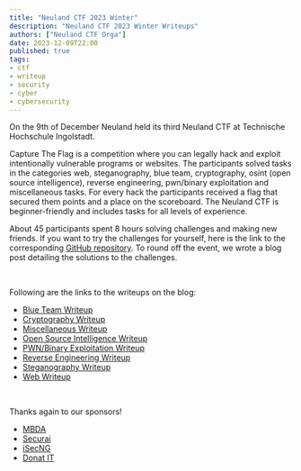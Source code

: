 ```yaml
---
title: "Neuland CTF 2023 Winter"
description: "Neuland CTF 2023 Winter Writeups"
authors: ["Neuland CTF Orga"]
date: 2023-12-09T22:00
published: true
tags:
- ctf
- writeup
- security
- cyber
- cybersecurity
---
```


On the 9th of December Neuland held its third Neuland CTF at Technische Hochschule Ingolstadt. 

Capture The Flag is a competition where you can legally hack and exploit intentionally vulnerable programs or websites. The participants solved tasks in the categories web, steganography, blue team, cryptography, osint (open source intelligence), reverse engineering, pwn/binary exploitation and miscellaneous tasks. For every hack the participants received a flag that secured them points and a place on the scoreboard. The Neuland CTF is beginner-friendly and includes tasks for all levels of experience.

About 45 participants spent 8 hours solving challenges and making new friends. If you want to try the challenges for yourself, here is the link to the corresponding [GitHub repository](https://github.com/neuland-ingolstadt/Neuland-CTF-2023-Winter). To round off the event, we wrote a blog post detailing the solutions to the challenges.

<br>

Following are the links to the writeups on the blog:

* [Blue Team Writeup](https://blog.neuland-ingolstadt.de/posts/neuland-ctf-blue-team-12-2023/)
* [Cryptography Writeup](https://blog.neuland-ingolstadt.de/posts/neuland-ctf-crypto-12-2023/)
* [Miscellaneous Writeup](https://blog.neuland-ingolstadt.de/posts/neuland-ctf-misc-12-2023/)
* [Open Source Intelligence Writeup](https://blog.neuland-ingolstadt.de/posts/neuland-ctf-osint-12-2023/)<br>
* [PWN/Binary Exploitation Writeup](https://blog.neuland-ingolstadt.de/posts/neuland-ctf-pwn-12-2023/)
* [Reverse Engineering Writeup](https://blog.neuland-ingolstadt.de/posts/neuland-ctf-rev-12-2023/)
* [Steganography Writeup](https://blog.neuland-ingolstadt.de/posts/neuland-ctf-stego-12-2023/)
* [Web Writeup](https://blog.neuland-ingolstadt.de/posts/neuland-ctf-web-12-2023/)

<br>

Thanks again to our sponsors!

* [MBDA](https://www.mbda-careers.de/)
* [Securai](https://www.securai.de/)
* [iSecNG](https://www.isecng.de/)
* [Donat IT](https://www.donat-it.de/)
